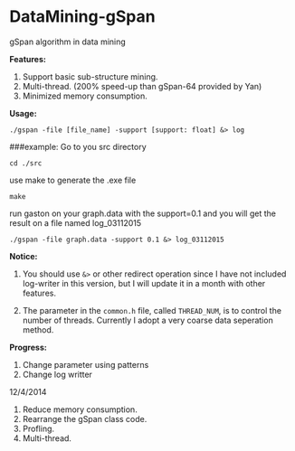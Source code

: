 DataMining-gSpan
==============

gSpan algorithm in data mining

**Features:**

1. Support basic sub-structure mining.
2. Multi-thread. (200% speed-up than gSpan-64 provided by Yan)
3. Minimized memory consumption.

**Usage:**
	
    ./gspan -file [file_name] -support [support: float] &> log


###example:
Go to you src directory
```
cd ./src
```	
use make to generate the .exe file	
```	
make
```
run gaston on your graph.data with the support=0.1 and you will get the result on a file named log_03112015	
```	
./gspan -file graph.data -support 0.1 &> log_03112015
```
	



**Notice:**

1. You should use `&>` or other redirect operation since I have not included log-writer in this version, but I will update it in a month with other features. 

3. The parameter in the `common.h` file, called `THREAD_NUM`, is to control the number of threads. Currently I adopt a very coarse data seperation method. 


**Progress:**

1. Change parameter using patterns
2. Change log writter

12/4/2014

1. Reduce memory consumption.
2. Rearrange the gSpan class code.
3. Profling.
4. Multi-thread.
